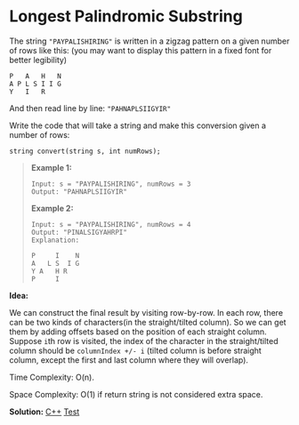# Longest Palindromic Substring

The string `"PAYPALISHIRING"` is written in a zigzag pattern on a given number of rows like this: (you may want to display this pattern in a fixed font for better legibility)

```
P   A   H   N
A P L S I I G
Y   I   R
```

And then read line by line: `"PAHNAPLSIIGYIR"`

Write the code that will take a string and make this conversion given a number of rows:

```
string convert(string s, int numRows);
```

> **Example 1:**
>
> ```
> Input: s = "PAYPALISHIRING", numRows = 3
> Output: "PAHNAPLSIIGYIR"
> ```
>
> **Example 2:**
>
> ```
> Input: s = "PAYPALISHIRING", numRows = 4
> Output: "PINALSIGYAHRPI"
> Explanation:
> 
> P     I    N
> A   L S  I G
> Y A   H R
> P     I
> ```



**Idea:**

We can construct the final result by visiting row-by-row. In each row, there can be two kinds of characters(in the straight/tilted column). So we can get them by adding offsets based on the position of each straight column. Suppose `i`th row is visited, the index of the character in the straight/tilted column should be `columnIndex +/- i` (tilted column is before straight column, except the first and last column where they will overlap).



Time Complexity: O(n).

Space Complexity: O(1) if return string is not considered extra space.



**Solution:** [C++](./solution.h)	[Test](./Test.cpp)